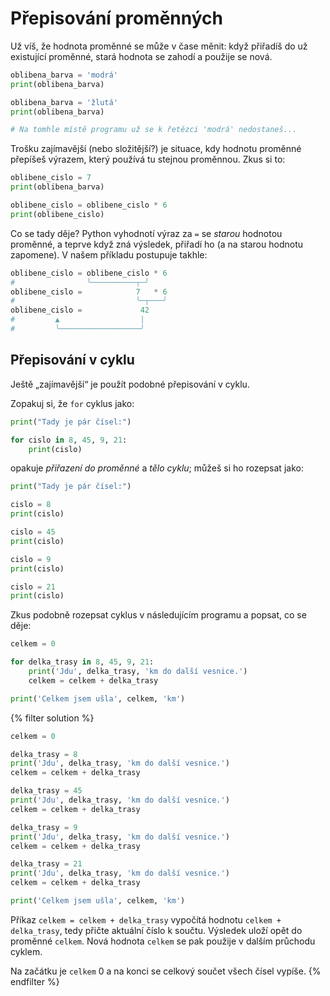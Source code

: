 # Přepisování proměnných

Už víš, že hodnota proměnné se může v čase měnit:
když přiřadíš do už existující proměnné, stará hodnota se zahodí
a použije se nová.

```python
oblibena_barva = 'modrá'
print(oblibena_barva)

oblibena_barva = 'žlutá'
print(oblibena_barva)

# Na tomhle místě programu už se k řetězci 'modrá' nedostaneš...
```

Trošku zajímavější (nebo složitější?) je situace, kdy hodnotu proměnné
přepíšeš výrazem, který používá tu stejnou proměnnou.
Zkus si to:


```python
oblibene_cislo = 7
print(oblibena_barva)

oblibene_cislo = oblibene_cislo * 6
print(oblibene_cislo)
```

Co se tady děje?
Python vyhodnotí výraz za `=` se *starou* hodnotou proměnné, a teprve když
zná výsledek, přiřadí ho (a na starou hodnotu zapomene).
V našem příkladu postupuje takhle:

```python
oblibene_cislo = oblibene_cislo * 6
#                ╰──────────┬─╯
oblibene_cislo =            7   * 6
#                           ╰─┬───╯
oblibene_cislo =             42
#         ▲                  |
#         ╰──────────────────╯
```



## Přepisování v cyklu

Ještě „zajímavější“ je použít podobné přepisování v cyklu.

Zopakuj si, že `for` cyklus jako:

```python
print("Tady je pár čísel:")

for cislo in 8, 45, 9, 21:
    print(cislo)
```

opakuje *přiřazení do proměnné* a *tělo cyklu*; můžeš si ho rozepsat jako:

```python
print("Tady je pár čísel:")

cislo = 8
print(cislo)

cislo = 45
print(cislo)

cislo = 9
print(cislo)

cislo = 21
print(cislo)
```

Zkus podobně rozepsat cyklus v následujícím programu
a popsat, co se děje:

```python
celkem = 0

for delka_trasy in 8, 45, 9, 21:
    print('Jdu', delka_trasy, 'km do další vesnice.')
    celkem = celkem + delka_trasy

print('Celkem jsem ušla', celkem, 'km')
```


{% filter solution %}
```python
celkem = 0

delka_trasy = 8
print('Jdu', delka_trasy, 'km do další vesnice.')
celkem = celkem + delka_trasy

delka_trasy = 45
print('Jdu', delka_trasy, 'km do další vesnice.')
celkem = celkem + delka_trasy

delka_trasy = 9
print('Jdu', delka_trasy, 'km do další vesnice.')
celkem = celkem + delka_trasy

delka_trasy = 21
print('Jdu', delka_trasy, 'km do další vesnice.')
celkem = celkem + delka_trasy

print('Celkem jsem ušla', celkem, 'km')
```

Příkaz `celkem = celkem + delka_trasy` vypočítá hodnotu
`celkem + delka_trasy`, tedy přičte aktuální číslo k součtu.
Výsledek uloží opět do proměnné `celkem`.
Nová hodnota `celkem` se pak použije v dalším průchodu cyklem.

Na začátku je `celkem` 0 a na konci se celkový součet všech čísel vypíše.
{% endfilter %}
